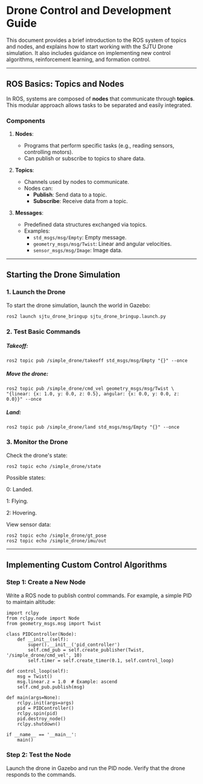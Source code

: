 # Drone Control and Development Guide

This document provides a brief introduction to the ROS system of topics and nodes, and explains how to start working with the SJTU Drone simulation. It also includes guidance on implementing new control algorithms, reinforcement learning, and formation control.

---

## ROS Basics: Topics and Nodes

In ROS, systems are composed of **nodes** that communicate through **topics**. This modular approach allows tasks to be separated and easily integrated.

### Components
1. **Nodes**:
   - Programs that perform specific tasks (e.g., reading sensors, controlling motors).
   - Can publish or subscribe to topics to share data.

2. **Topics**:
   - Channels used by nodes to communicate.
   - Nodes can:
     - **Publish**: Send data to a topic.
     - **Subscribe**: Receive data from a topic.

3. **Messages**:
   - Predefined data structures exchanged via topics.
   - Examples:
     - `std_msgs/msg/Empty`: Empty message.
     - `geometry_msgs/msg/Twist`: Linear and angular velocities.
     - `sensor_msgs/msg/Image`: Image data.

---

## Starting the Drone Simulation

### 1. Launch the Drone
To start the drone simulation, launch the world in Gazebo:

    ros2 launch sjtu_drone_bringup sjtu_drone_bringup.launch.py

### 2. Test Basic Commands

##### Takeoff:

    ros2 topic pub /simple_drone/takeoff std_msgs/msg/Empty "{}" --once
##### Move the drone:

    ros2 topic pub /simple_drone/cmd_vel geometry_msgs/msg/Twist \
    "{linear: {x: 1.0, y: 0.0, z: 0.5}, angular: {x: 0.0, y: 0.0, z: 0.0}}" --once

##### Land:

    ros2 topic pub /simple_drone/land std_msgs/msg/Empty "{}" --once

### 3. Monitor the Drone

Check the drone's state:

    ros2 topic echo /simple_drone/state

Possible states:

  0: Landed.
  
  1: Flying.
  
  2: Hovering.

View sensor data:

    ros2 topic echo /simple_drone/gt_pose
    ros2 topic echo /simple_drone/imu/out

---

## Implementing Custom Control Algorithms
### Step 1: Create a New Node

Write a ROS node to publish control commands. For example, a simple PID to maintain altitude:

    import rclpy
    from rclpy.node import Node
    from geometry_msgs.msg import Twist

    class PIDController(Node):
        def __init__(self):
            super().__init__('pid_controller')
            self.cmd_pub = self.create_publisher(Twist, '/simple_drone/cmd_vel', 10)
            self.timer = self.create_timer(0.1, self.control_loop)
    
    def control_loop(self):
        msg = Twist()
        msg.linear.z = 1.0  # Example: ascend
        self.cmd_pub.publish(msg)

    def main(args=None):
        rclpy.init(args=args)
        pid = PIDController()
        rclpy.spin(pid)
        pid.destroy_node()
        rclpy.shutdown()
    
    if __name__ == '__main__':
        main()

### Step 2: Test the Node

Launch the drone in Gazebo and run the PID node. Verify that the drone responds to the commands.




